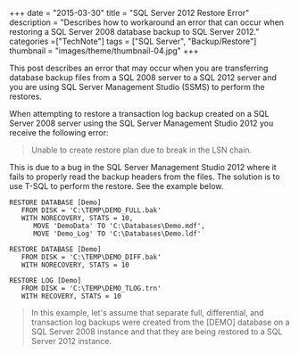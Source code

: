 +++
date = "2015-03-30"
title = "SQL Server 2012 Restore Error"
description = "Describes how to workaround an error that can occur when restoring a SQL Server 2008 database backup to SQL Server 2012."
categories =["TechNote"]
tags = ["SQL Server", "Backup/Restore"]
thumbnail = "images/theme/thumbnail-04.jpg"
+++

This post describes an error that may occur when you are transferring database backup files from a SQL 2008 server to a SQL 2012 server and you are using SQL Server Management Studio (SSMS) to perform the restores.

<!--more-->

When attempting to restore a transaction log backup created on a SQL Server 2008 server using the SQL Server Management Studio 2012 you receive the following error:

> Unable to create restore plan due to break in the LSN chain.

This is due to a bug in the SQL Server Management Studio 2012 where it fails to properly read the backup headers from the files. The solution is to use T-SQL to perform the restore. See the example below.

```
RESTORE DATABASE [Demo]
   FROM DISK = 'C:\TEMP\DEMO_FULL.bak'
   WITH NORECOVERY, STATS = 10,
      MOVE 'DemoData' TO 'C:\Databases\Demo.mdf', 
      MOVE 'Demo_Log' TO 'C:\Databases\Demo.ldf'

RESTORE DATABASE [Demo]
   FROM DISK = 'C:\TEMP\DEMO_DIFF.bak'
   WITH NORECOVERY, STATS = 10

RESTORE LOG [Demo]
   FROM DISK = 'C:\TEMP\DEMO_TLOG.trn'
   WITH RECOVERY, STATS = 10
```

> In this example, let's assume that separate full, differential, and transaction log backups were created from the [DEMO] database on a SQL Server 2008 instance and that they are being restored to a SQL Server 2012 instance.
